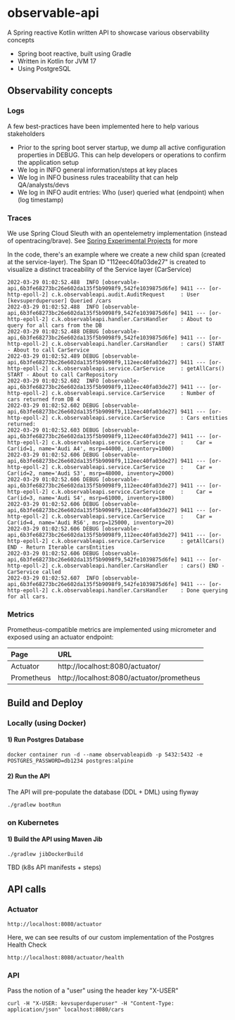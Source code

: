 # observable-api

A Spring reactive Kotlin written API to showcase various observability concepts

- Spring boot reactive, built using Gradle
- Written in Kotlin for JVM 17
- Using PostgreSQL

## Observability concepts

### Logs

A few best-practices have been implemented here to help various stakeholders

- Prior to the spring boot server startup, we dump all active configuration properties in DEBUG. This can help developers or operations to confirm the application setup
- We log in INFO general information/steps at key places
- We log in INFO business rules traceability that can help QA/analysts/devs
- We log in INFO audit entries: Who (user) queried what (endpoint) when (log timestamp) 

### Traces

We use Spring Cloud Sleuth with an opentelemetry implementation (instead of opentracing/brave). See [Spring Experimental Projects](https://spring-projects-experimental.github.io/spring-cloud-sleuth-otel/docs/current/reference/html/getting-started.html) for more

In the code, there's an example where we create a new child span (created at the service-layer). The Span ID "112eec40fa03de27" is created to visualize a distinct traceability of the Service layer (CarService)

```shell
2022-03-29 01:02:52.488  INFO [observable-api,6b3fe68273bc26e602da135f5b9098f9,542fe1039875d6fe] 9411 --- [or-http-epoll-2] c.k.observableapi.audit.AuditRequest     : User [kevsuperduperuser] Queried /cars
2022-03-29 01:02:52.488  INFO [observable-api,6b3fe68273bc26e602da135f5b9098f9,542fe1039875d6fe] 9411 --- [or-http-epoll-2] c.k.observableapi.handler.CarsHandler    : About to query for all cars from the DB
2022-03-29 01:02:52.488 DEBUG [observable-api,6b3fe68273bc26e602da135f5b9098f9,542fe1039875d6fe] 9411 --- [or-http-epoll-2] c.k.observableapi.handler.CarsHandler    : cars() START - About to call CarService
2022-03-29 01:02:52.489 DEBUG [observable-api,6b3fe68273bc26e602da135f5b9098f9,112eec40fa03de27] 9411 --- [or-http-epoll-2] c.k.observableapi.service.CarService     : getAllCars() START - About to call CarRepository
2022-03-29 01:02:52.602  INFO [observable-api,6b3fe68273bc26e602da135f5b9098f9,112eec40fa03de27] 9411 --- [or-http-epoll-2] c.k.observableapi.service.CarService     : Number of cars returned from DB 4
2022-03-29 01:02:52.602 DEBUG [observable-api,6b3fe68273bc26e602da135f5b9098f9,112eec40fa03de27] 9411 --- [or-http-epoll-2] c.k.observableapi.service.CarService     : Cars entities returned:
2022-03-29 01:02:52.603 DEBUG [observable-api,6b3fe68273bc26e602da135f5b9098f9,112eec40fa03de27] 9411 --- [or-http-epoll-2] c.k.observableapi.service.CarService     :    Car = Car(id=1, name='Audi A4', msrp=44000, inventory=1000)
2022-03-29 01:02:52.606 DEBUG [observable-api,6b3fe68273bc26e602da135f5b9098f9,112eec40fa03de27] 9411 --- [or-http-epoll-2] c.k.observableapi.service.CarService     :    Car = Car(id=2, name='Audi S3', msrp=48000, inventory=2000)
2022-03-29 01:02:52.606 DEBUG [observable-api,6b3fe68273bc26e602da135f5b9098f9,112eec40fa03de27] 9411 --- [or-http-epoll-2] c.k.observableapi.service.CarService     :    Car = Car(id=3, name='Audi S4', msrp=61000, inventory=1800)
2022-03-29 01:02:52.606 DEBUG [observable-api,6b3fe68273bc26e602da135f5b9098f9,112eec40fa03de27] 9411 --- [or-http-epoll-2] c.k.observableapi.service.CarService     :    Car = Car(id=4, name='Audi RS6', msrp=125000, inventory=20)
2022-03-29 01:02:52.606 DEBUG [observable-api,6b3fe68273bc26e602da135f5b9098f9,112eec40fa03de27] 9411 --- [or-http-epoll-2] c.k.observableapi.service.CarService     : getAllCars() END - Return Iterable carsEntities
2022-03-29 01:02:52.606 DEBUG [observable-api,6b3fe68273bc26e602da135f5b9098f9,542fe1039875d6fe] 9411 --- [or-http-epoll-2] c.k.observableapi.handler.CarsHandler    : cars() END - CarService called
2022-03-29 01:02:52.607  INFO [observable-api,6b3fe68273bc26e602da135f5b9098f9,542fe1039875d6fe] 9411 --- [or-http-epoll-2] c.k.observableapi.handler.CarsHandler    : Done querying for all cars.
```

### Metrics

Prometheus-compatible metrics are implemented using micrometer and exposed using an actuator endpoint:

| Page        | URL                                       |
|:------------|:------------------------------------------|
| Actuator    | http://localhost:8080/actuator/           |
| Prometheus  | http://localhost:8080/actuator/prometheus |

## Build and Deploy

### Locally (using Docker)

#### 1) Run Postgres Database

```shell
docker container run -d --name observableapidb -p 5432:5432 -e POSTGRES_PASSWORD=db1234 postgres:alpine
```

#### 2) Run the API

The API will pre-populate the database (DDL + DML) using flyway

```shell
./gradlew bootRun
```

### on Kubernetes

#### 1) Build the API using Maven Jib

```shell
./gradlew jibDockerBuild
```

TBD (k8s API manifests + steps)

## API calls

### Actuator

```shell
http://localhost:8080/actuator
```

Here, we can see results of our custom implementation of the Postgres Health Check
```shell
http://localhost:8080/actuator/health
```

### API

Pass the notion of a "user" using the header key "X-USER"

```shell
curl -H "X-USER: kevsuperduperuser" -H "Content-Type: application/json" localhost:8080/cars
```
